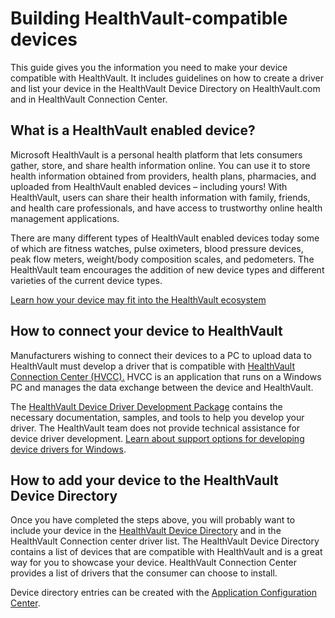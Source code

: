 Building HealthVault-compatible devices
=======================================

This guide gives you the information you need to make your device compatible with HealthVault. It includes guidelines on how to create a driver and list your device in the HealthVault Device Directory on HealthVault.com and in HealthVault Connection Center.

What is a HealthVault enabled device?
-------------------------------------

Microsoft HealthVault is a personal health platform that lets consumers gather, store, and share health information online. You can use it to store health information obtained from providers, health plans, pharmacies, and uploaded from HealthVault enabled devices – including yours! With HealthVault, users can share their health information with family, friends, and health care professionals, and have access to trustworthy online health management applications.

There are many different types of HealthVault enabled devices today some of which are fitness watches, pulse oximeters, blood pressure devices, peak flow meters, weight/body composition scales, and pedometers. The HealthVault team encourages the addition of new device types and different varieties of the current device types.

<a href="/healthvault/introduction/ecosystem.md" id="PageContent_14026_2">Learn how your device may fit into the HealthVault ecosystem</a> 

How to connect your device to HealthVault
-----------------------------------------

Manufacturers wishing to connect their devices to a PC to upload data to HealthVault must develop a driver that is compatible with [HealthVault Connection Center (HVCC).](https://www.healthvault.com/connection-center) HVCC is an application that runs on a Windows PC and manages the data exchange between the device and HealthVault.

The [HealthVault Device Driver Development Package](https://www.microsoft.com/en-us/download/details.aspx?id=26801) contains the necessary documentation, samples, and tools to help you develop your driver. The HealthVault team does not provide technical assistance for device driver development. [Learn about support options for developing device drivers for Windows](https://msdn.microsoft.com/library/windows/hardware/gg487428.aspx).

How to add your device to the HealthVault Device Directory
----------------------------------------------------------

Once you have completed the steps above, you will probably want to include your device in the [HealthVault Device Directory](https://account.healthvault.com/Directory?target=Devices) and in the HealthVault Connection center driver list. The HealthVault Device Directory contains a list of devices that are compatible with HealthVault and is a great way for you to showcase your device. HealthVault Connection Center provides a list of drivers that the consumer can choose to install.

Device directory entries can be created with the [Application Configuration Center](https://config.healthvault-ppe.com).
